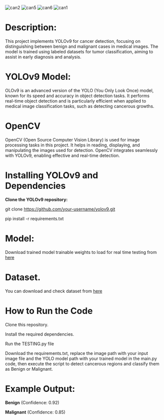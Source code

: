 ![can2](https://github.com/user-attachments/assets/f23619f7-20fb-49d6-b485-5f731c7e3d5b)
![can5](https://github.com/user-attachments/assets/2e4e2aca-a996-4079-8faf-109fb3affdd1)
![can6](https://github.com/user-attachments/assets/25a71d1e-37f7-4fff-b2ea-ab6f491a888a)
![can1](https://github.com/user-attachments/assets/1feaa6ec-cf6c-42b8-9fda-409d3405d822)

# **Description:**
This project implements YOLOv9 for cancer detection, focusing on distinguishing between benign and malignant cases in medical images. The model is trained using labeled datasets for tumor classification, aiming to assist in early diagnosis and analysis.

# **YOLOv9 Model:**
OLOv9 is an advanced version of the YOLO (You Only Look Once) model, known for its speed and accuracy in object detection tasks. It performs real-time object detection and is particularly efficient when applied to medical image classification tasks, such as detecting cancerous growths.

# **OpenCV**
OpenCV (Open Source Computer Vision Library) is used for image processing tasks in this project. It helps in reading, displaying, and manipulating the images used for detection. OpenCV integrates seamlessly with YOLOv9, enabling effective and real-time detection.

# **Installing YOLOv9 and Dependencies**
**Clone the YOLOv9 repository:**

git clone https://github.com/your-username/yolov9.git

pip install -r requirements.txt

# **Model:**
Download trained model trainable weights to load for real time testing from [here](https://github.com/Rehman54454/Cancer-Detection-Using-YOLOv9-Benign-vs-Malignant-)

# **Dataset.**
You can download and check dataset from [here](https://universe.roboflow.com/brain-tumor-jolxi/brain-tumor-detection-o0ggc/dataset/2)

# **How to Run the Code**
Clone this repository.

Install the required dependencies.

Run the TESTING.py file

Download the requirements.txt, replace the image path with your input image file and the YOLO model path with your trained model in the main.py code, then execute the script to detect cancerous regions and classify them as Benign or Malignant.

# **Example Output:**
**Benign** (Confidence: 0.92)

**Malignant** (Confidence: 0.85)
